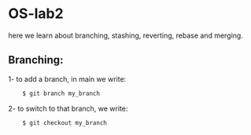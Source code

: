 # OS-lab2
here we learn about branching, stashing, reverting, rebase and merging.

## Branching:
1- to add a branch, in main we write:
``` bash
    $ git branch my_branch
```
2- to switch to that branch, we write:
``` bash
    $ git checkout my_branch
```
